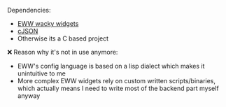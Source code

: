 Dependencies:
- [EWW wacky widgets](https://github.com/elkowar/eww)
- [cJSON](https://github.com/DaveGamble/cJSON)
- Otherwise its a C based project

❌ Reason why it's not in use anymore:
- EWW's config language is based on a lisp dialect which makes it unintuitive to me
- More complex EWW widgets rely on custom written scripts/binaries, which actually means I need to write most of the backend part myself anyway
